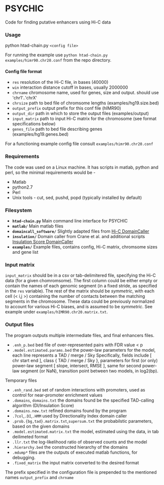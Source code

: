 # PSYCHIC
Code for finding putative enhancers using Hi-C data

### Usage
python htad-chain.py `<config file>`

For running the example use
`python htad-chain.py examples/himr90.chr20.conf`
from the repo directory.

#### Config file format
- `res` resolution of the Hi-C file, in bases (40000)
- `win` interaction distance cutoff in bases, usually 2000000
- `chrname` chromosome name, used for genes, size and output. should use 'chr1'..'chrX'
- `chrsize` path to bed file of chromsome lengths (examples/hg19.size.bed)
- `output_prefix` output prefix for this conf file (hIMR90)
- `output_dir` path in which to store the output files (examples/output)
- `input_matrix` path to input Hi-C matrix for the chromosome (see format specifications below)
- `genes_file` path to bed file describing genes (examples/hg19.genes.bed)

For a functioning example config file consult `examples/himr90.chr20.conf`

### Requirements
The code was used on a Linux machine.
It has scripts in matlab, python and perl, so the minimal requirements would be - 
- Matlab
- python2.7
- Perl
- Unix tools - cut, sed, pushd, popd (typically installed by default)

### Filesystem
- **`htad-chain.py`**
Main command line interface for PSYCHIC
- **`matlab/`**
Main matlab files
- **`domaincall_software/`**
Slightly adapted files from [Hi-C DomainCaller](http://chromosome.sdsc.edu/mouse/hi-c/download.html)
- **`insulation/`**
Domain caller from Crane et al. and additional scripts [Insulation Score DomainCaller](https://github.com/dekkerlab/crane-nature-2015)
- **`examples/`**
Example files, contains config, Hi-C matrix, chromsome sizes and gene list

### Input matrix
`input_matrix` should be in a csv or tab-delimitered file, specifying the Hi-C data (for a given chomromsome).
The first column could be either empty or contain the names of each genomic segment (in a fixed stride, as specified in the `res` variable).
The rest of the matrix should be _symmetric_, with each cell (\< i,j \>) containing the number of contacts between the matching segments in the chromosome. These data could be previously normalized to account for various Hi-C biases, and is assumed to be _symmetric_. See example under `examples/hIMR90.chr20.matrix.txt`.

### Output files
The program outputs multiple intermediate files, and final enhancers files.

- `.enh_p.bed` bed file of over-represented pairs with FDR value < p
- `.model.estimated.params.bed` the power-law parameters for the model, each line represents a TAD / merge / Sky
  Specifically, fields include \[ chr start end \], class \{ TAD / merge / Sky \}, parameters for first (or only) power-law
  segment \[ slope, intersect, RMSE \], same for second power-law segment (or NaN), transition point between two models, in log2(bp).

Temporary files
- `.enh_rand.bed` set of random interactions with promoters, used as control for near-promoter enrichment values
- `.domains`, `domains.txt` the domains found be the specified TAD-calling algorithm (DI/Insulation Score)
- `.domains.new.txt` refined domains found by the program
- `.7col`,`.DI`,`.HMM` used by Directionality Index domain caller
- `.prob.{bg,tad}.matrix.txt`,`supersum.txt` the probabilstic parameters, based on the given domains
- `.model.estimated.matrix.txt` the model, estimated using the data, in tab deilimeted format
- `.llr.txt` the log-likelihood ratio of observed counts and the model
- `.hierarchy.bed` the constructed hierarchy of the domains
- `.mdump*` files are the outputs of executed matlab functions, for debugging.
- `.fixed_matrix` the input matrix converted to the desired format

The prefix specified in the configuration file is prepended to the mentioned names `output_prefix` and `chrname`
